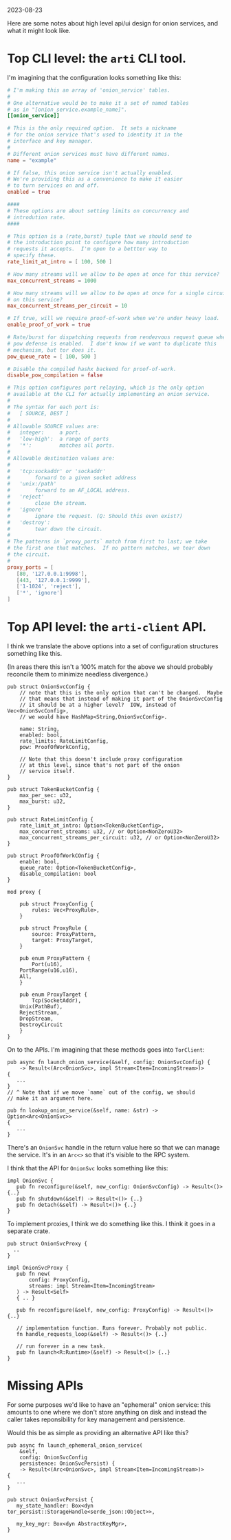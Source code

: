 
2023-08-23

Here are some notes about high level api/ui design for onion services,
and what it might look like.

# Top CLI level: the `arti` CLI tool.

I'm imagining that the configuration looks something like this:

```toml
# I'm making this an array of 'onion_service' tables.
#
# One alternative would be to make it a set of named tables
# as in "[onion_service.example_name]".
[[onion_service]]

# This is the only required option.  It sets a nickname
# for the onion service that's used to identity it in the
# interface and key manager.
#
# Different onion services must have different names.
name = "example"

# If false, this onion service isn't actually enabled.
# We're providing this as a convenience to make it easier
# to turn services on and off.
enabled = true

####
# These options are about setting limits on concurrency and
# introdution rate.
####

# This option is a (rate,burst) tuple that we should send to
# the introduction point to configure how many introduction
# requests it accepts.  I'm open to a bettter way to
# specify these.
rate_limit_at_intro = [ 100, 500 ]

# How many streams will we allow to be open at once for this service?
max_concurrent_streams = 1000

# How many streams will we allow to be open at once for a single circuit
# on this service?
max_concurrent_streams_per_circuit = 10

# If true, will we require proof-of-work when we're under heavy load.
enable_proof_of_work = true

# Rate/burst for dispatching requests from rendezvous request queue when
# pow defense is enabled.  I don't know if we want to duplicate this
# mechanism, but tor does it.
pow_queue_rate = [ 100, 500 ]

# Disable the compiled hashx backend for proof-of-work.
disable_pow_compilation = false

# This option configures port relaying, which is the only option
# available at the CLI for actually implementing an onion service.
#
# The syntax for each port is:
#   [ SOURCE, DEST ]
#
# Allowable SOURCE values are:
#   integer:     a port.
#   'low-high':  a range of ports
#   '*':         matches all ports.
#
# Allowable destination values are:
#
#   'tcp:sockaddr' or 'sockaddr'
#        forward to a given socket address
#   'unix:/path'
#        forward to an AF_LOCAL address.
#   'reject'
#        close the stream.
#   'ignore'
#        ignore the request. (Q: Should this even exist?)
#   'destroy':
#        tear down the circuit.
#
# The patterns in `proxy_ports` match from first to last; we take
# the first one that matches.  If no pattern matches, we tear down
# the circuit.
#
proxy_ports = [
   [80, '127.0.0.1:9998'],
   [443, '127.0.0.1:9999'],
   ['1-1024', 'reject'],
   ['*', 'ignore']
]
```


# Top API level: the `arti-client` API.

I think we translate the above options into a set of configuration
structures something like this.

(In areas there this isn't a 100% match for the above we should probably
reconcile them to minimize needless divergence.)

```
pub struct OnionSvcConfig {
    // note that this is the only option that can't be changed.  Maybe
    // that means that instead of making it part of the OnionSvcConfig
    // it should be at a higher level?  IOW, instead of Vec<OnionSvcConfig>,
    // we would have HashMap<String,OnionSvcConfig>.

    name: String,
    enabled: bool,
    rate_limits: RateLimitConfig,
    pow: ProofOfWorkConfig,

    // Note that this doesn't include proxy configuration
    // at this level, since that's not part of the onion
    // service itself.
}

pub struct TokenBucketConfig {
    max_per_sec: u32,
    max_burst: u32,
}

pub struct RateLimitConfig {
    rate_limit_at_intro: Option<TokenBucketConfig>,
    max_concurrent_streams: u32, // or Option<NonZeroU32>
    max_concurrent_streams_per_circuit: u32, // or Option<NonZeroU32>
}

pub struct ProofOfWorkCOnfig {
    enable: bool,
    queue_rate: Option<TokenBucketConfig>,
    disable_compilation: bool
}

mod proxy {

    pub struct ProxyConfig {
        rules: Vec<ProxyRule>,
    }

    pub struct ProxyRule {
        source: ProxyPattern,
        target: ProxyTarget,
    }

    pub enum ProxyPattern {
        Port(u16),
	PortRange(u16,u16),
	All,
    }

    pub enum ProxyTarget {
        Tcp(SocketAddr),
	Unix(PathBuf),
	RejectStream,
	DropStream,
	DestroyCircuit
    }
}
```


On to the APIs.  I'm imagining that these methods goes into `TorClient`:

```
pub async fn launch_onion_service(&self, config: OnionSvcConfig) {
    -> Result<(Arc<OnionSvc>, impl Stream<Item=IncomingStream>)>
{
   ...
}
// ^ Note that if we move `name` out of the config, we should
// make it an argument here.

pub fn lookup_onion_service(&self, name: &str) -> Option<Arc<OnionSvc>>
{
   ...
}
```

There's an `OnionSvc` handle in the return value here so that we can
manage the service.  It's in an `Arc<>` so that it's visible to the RPC
system.

I think that the API for `OnionSvc` looks something like this:

```
impl OnionSvc {
   pub fn reconfigure(&self, new_config: OnionSvcConfig) -> Result<()> {..}
   pub fn shutdown(&self) -> Result<()> {..}
   pub fn detach(&self) -> Result<()> {..}
}
```

To implement proxies, I think we do something like this.  I think it goes
in a separate crate.

```
pub struct OnionSvcProxy {
  ..
}

impl OnionSvcProxy {
   pub fn new(
       config: ProxyConfig,
       streams: impl Stream<Item=IncomingStream>
   ) -> Result<Self>
   { .. }

   pub fn reconfigure(&self, new_config: ProxyConfig) -> Result<()> {..}

   // implementation function. Runs forever. Probably not public.
   fn handle_requests_loop(&self) -> Result<()> {..}

   // run forever in a new task.
   pub fn launch<R:Runtime>(&self) -> Result<()> {..}
}
```


# Missing APIs

For some purposes we'd like to have an "ephemeral" onion service: this
amounts to one where we don't store anything on disk and instead
the caller takes reponsibility for key management and persistence.

Would this be as simple as providing an alternative API like this?

```
pub async fn launch_ephemeral_onion_service(
    &self,
    config: OnionSvcConfig
    persistence: OnionSvcPersist) {
    -> Result<(Arc<OnionSvc>, impl Stream<Item=IncomingStream>)>
{
   ...
}

pub struct OnionSvcPersist {
   my_state_handler: Box<dyn tor_persist::StorageHandle<serde_json::Object>>,

   my_key_mgr: Box<dyn AbstractKeyMgr>,
}
```

